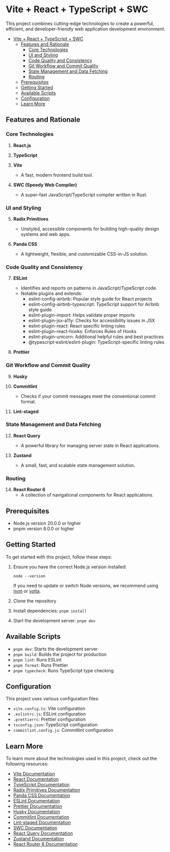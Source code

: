 # Vite + React + TypeScript + SWC

This project combines cutting-edge technologies to create a powerful, efficient, and developer-friendly web application development environment.

- [Vite + React + TypeScript + SWC](#vite--react--typescript--swc)
  - [Features and Rationale](#features-and-rationale)
    - [Core Technologies](#core-technologies)
    - [UI and Styling](#ui-and-styling)
    - [Code Quality and Consistency](#code-quality-and-consistency)
    - [Git Workflow and Commit Quality](#git-workflow-and-commit-quality)
    - [State Management and Data Fetching](#state-management-and-data-fetching)
    - [Routing](#routing)
  - [Prerequisites](#prerequisites)
  - [Getting Started](#getting-started)
  - [Available Scripts](#available-scripts)
  - [Configuration](#configuration)
  - [Learn More](#learn-more)

## Features and Rationale

### Core Technologies

1. **React.js**

2. **TypeScript**

3. **Vite**

   - A fast, modern frontend build tool.

4. **SWC (Speedy Web Compiler)**
   - A super-fast JavaScript/TypeScript compiler written in Rust.

### UI and Styling

5. **Radix Primitives**

   - Unstyled, accessible components for building high-quality design systems and web apps.

6. **Panda CSS**
   - A lightweight, flexible, and customizable CSS-in-JS solution.

### Code Quality and Consistency

7. **ESLint**

   - Identifies and reports on patterns in JavaScript/TypeScript code.
   - Notable plugins and extends:
     - eslint-config-airbnb: Popular style guide for React projects
     - eslint-config-airbnb-typescript: TypeScript support for Airbnb style guide
     - eslint-plugin-import: Helps validate proper imports
     - eslint-plugin-jsx-a11y: Checks for accessibility issues in JSX
     - eslint-plugin-react: React specific linting rules
     - eslint-plugin-react-hooks: Enforces Rules of Hooks
     - eslint-plugin-unicorn: Additional helpful rules and best practices
     - @typescript-eslint/eslint-plugin: TypeScript-specific linting rules

8. **Prettier**

### Git Workflow and Commit Quality

9. **Husky**

10. **Commitlint**

    - Checks if your commit messages meet the conventional commit format.

11. **Lint-staged**

### State Management and Data Fetching

12. **React Query**

    - A powerful library for managing server state in React applications.

13. **Zustand**
    - A small, fast, and scalable state management solution.

### Routing

14. **React Router 6**
    - A collection of navigational components for React applications.

## Prerequisites

- Node.js version 20.0.0 or higher
- pnpm version 8.0.0 or higher

## Getting Started

To get started with this project, follow these steps:

1. Ensure you have the correct Node.js version installed:

   ```
   node --version
   ```

   If you need to update or switch Node versions, we recommend using [nvm](https://github.com/nvm-sh/nvm) or [volta](https://volta.sh/).

2. Clone the repository
3. Install dependencies: `pnpm install`
4. Start the development server: `pnpm dev`

## Available Scripts

- `pnpm dev`: Starts the development server
- `pnpm build`: Builds the project for production
- `pnpm lint`: Runs ESLint
- `pnpm format`: Runs Prettier
- `pnpm typecheck`: Runs TypeScript type checking

## Configuration

This project uses various configuration files:

- `vite.config.ts`: Vite configuration
- `.eslintrc.js`: ESLint configuration
- `.prettierrc`: Prettier configuration
- `tsconfig.json`: TypeScript configuration
- `commitlint.config.js`: Commitlint configuration

## Learn More

To learn more about the technologies used in this project, check out the following resources:

- [Vite Documentation](https://vitejs.dev/)
- [React Documentation](https://reactjs.org/)
- [TypeScript Documentation](https://www.typescriptlang.org/)
- [Radix Primitives Documentation](https://www.radix-ui.com/)
- [Panda CSS Documentation](https://panda-css.com/)
- [ESLint Documentation](https://eslint.org/)
- [Prettier Documentation](https://prettier.io/)
- [Husky Documentation](https://typicode.github.io/husky/)
- [Commitlint Documentation](https://commitlint.js.org/)
- [Lint-staged Documentation](https://github.com/okonet/lint-staged)
- [SWC Documentation](https://swc.rs/)
- [React Query Documentation](https://react-query.tanstack.com/)
- [Zustand Documentation](https://github.com/pmndrs/zustand)
- [React Router 6 Documentation](https://reactrouter.com/)
